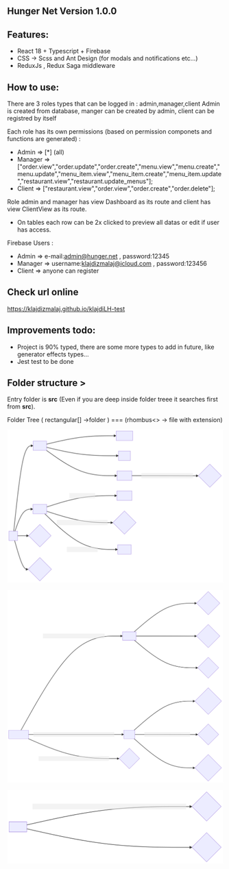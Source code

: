 ## Hunger Net Version 1.0.0

## Features:

- React 18 + Typescript + Firebase
- CSS -> Scss and Ant Design (for modals and notifications etc...)
- ReduxJs , Redux Saga middleware

## How to use:

There are 3 roles types that can be logged in : admin,manager,client
Admin is created from database, manger can be created by admin, client can be registred by itself

Each role has its own permissions (based on permission componets and functions are generated) :

- Admin => [*] (all)
- Manager => ["order.view","order.update","order.create","menu.view","menu.create","menu.update","menu_item.view","menu_item.create","menu_item.update","restaurant.view","restaurant.update_menus"];
- Client => ["restaurant.view","order.view","order.create","order.delete"];

Role admin and manager has view Dashboard as its route and client has view ClientView as its route.

- On tables each row can be 2x clicked to preview all datas or edit if user has access.

Firebase Users :

- Admin => e-mail:admin@hunger.net , password:12345
- Manager => username:klajdizmalaj@icloud.com , password:123456
- Client => anyone can register

## Check url online

https://klajdizmalaj.github.io/klajdiLH-test

## Improvements todo:

- Project is 90% typed, there are some more types to add in future, like generator effects types...
- Jest test to be done

## Folder structure >

Entry folder is **src** (Even if you are deep inside folder treee it searches first from **src**).

Folder Tree ( rectangular[] ->folder ) === (rhombus<> -> file with extension)

![enter image description here](https://raw.githubusercontent.com/KlajdiZmalaj/react-boilerplate/main/readmeAssets/mermaid-diagram-20210915152031.svg)

![enter image description here](https://raw.githubusercontent.com/KlajdiZmalaj/react-boilerplate/main/readmeAssets/mermaid-diagram-20210915152038.svg)

![enter image description here](https://raw.githubusercontent.com/KlajdiZmalaj/react-boilerplate/main/readmeAssets/mermaid-diagram-20210915152046.svg)
